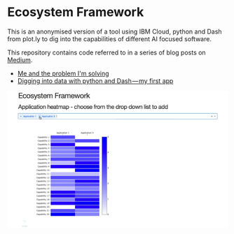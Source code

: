 # Ecosystem Framework

This is an anonymised version of a tool using IBM Cloud, python and Dash from plot.ly to dig into the capabilities of different AI focused software.

This repository contains code referred to in a series of blog posts on [Medium](https://medium.com/@mandieq).

* [Me and the problem I'm solving](https://medium.com/@mandieq/me-and-the-problem-im-solving-13d3993b016b)
* [Digging into data with python and Dash — my first app](https://medium.com/@mandieq/digging-into-data-with-python-and-dash-my-first-app-b07bf4988200)

![](images/gif4.gif)
